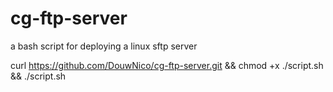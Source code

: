 # cg-ftp-server
a bash script for deploying a linux sftp server

curl https://github.com/DouwNico/cg-ftp-server.git && chmod +x ./script.sh && ./script.sh